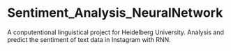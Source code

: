 # Sentiment_Analysis_NeuralNetwork

A conputentional linguistical project for Heidelberg University.
Analysis and predict the sentiment of text data in Instagram with RNN.
